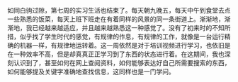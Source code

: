 如同白驹过隙，第七周的实习生活也结束了。每天朝九晚五，每天中午到食堂去点一些熟悉的饭菜，每天上班下班走在有着同样的风景的同一条街道上。渐渐地，渐渐地，我已经越来越适应，并且越来越熟悉这一种感觉了。没有了初来时的不知所措，似乎找了学生时代的感觉，有规律的作息，有规律的工作，就像是一台运行精确的机器一样，有规律地运转着。这一周依然是对于培训视频进行学习，也依旧是在一种效率不高，但是却真真正正学习到了东西的状态进行着。在这期间，我也深刻认识到了，甚至如何在网上查阅资料，如何能够表达好自己所需要搜索的东西，如何能够提及关键字准确地查找信息，这同样也是一门学问。